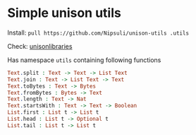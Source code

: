 # Simple unison utils

Install: `pull https://github.com/Nipsuli/unison-utils .utils`

Check: [unisonlibraries](https://github.com/runarorama/unisonlibraries)

Has namespace `utils` containing following functions
``` Idris
Text.split : Text -> Text -> List Text
Text.join : Text -> List Text -> Text
Text.toBytes : Text -> Bytes
Text.fromBytes : Bytes -> Text
Text.length : Text -> Nat
Text.startsWith : Text -> Text -> Boolean
List.first : List t -> List t
List.head : List t -> Optional t
List.tail : List t -> List t
```
